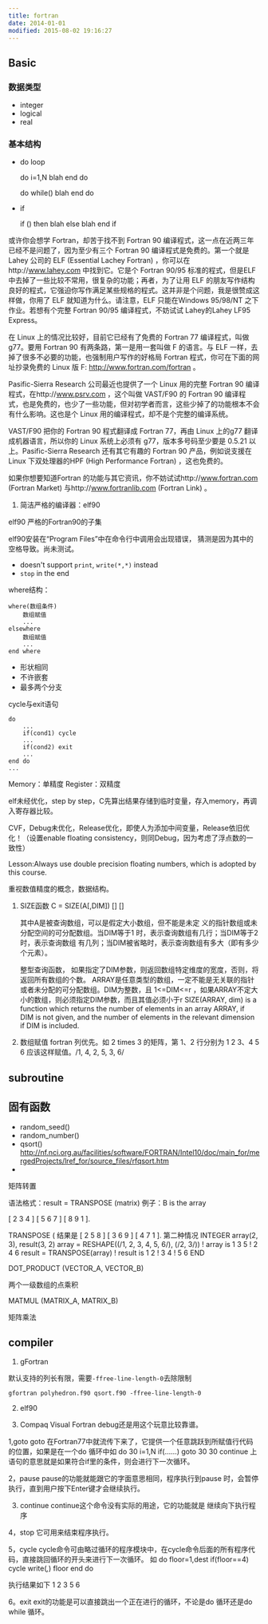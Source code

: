```yaml
---
title: fortran
date: 2014-01-01
modified: 2015-08-02 19:16:27
---
```


## Basic
### 数据类型
- integer
- logical
- real
### 基本结构
- do loop
    
    do i=1,N
        blah
    end do

    do while()
        blah
    end do
- if


    if () then
        blah
    else
        blah
    end if

或许你会想学 Fortran，却苦于找不到 Fortran 90 编译程式，这一点在近两三年已经不是问题了，因为至少有三个 Fortran 90 编译程式是免费的。第一个就是Lahey 公司的 ELF (Essential Lachey Fortran) ，你可以在http://www.lahey.com 中找到它。它是个 Fortran 90/95 标准的程式，但是ELF 中去掉了一些比较不常用，很复杂的功能；再者，为了让用 ELF 的朋友写作结构良好的程式，它强迫你写作满足某些规格的程式。这并非是个问题，我是很赞成这样做，你用了 ELF 就知道为什么。请注意，ELF 只能在Windows 95/98/NT 之下作业。若想有个完整 Fortran 90/95 编译程式，不妨试试 Lahey的Lahey LF95 Express。

在 Linux 上的情况比较好，目前它已经有了免费的 Fortran 77 编译程式，叫做 g77。要用 Fortran 90 有两条路，第一是用一套叫做 F 的语言。与 ELF 一样，去掉了很多不必要的功能，也强制用户写作的好格局 Fortran 程式，你可在下面的网址抄录免费的 Linux 版 F: http://www.fortran.com/fortran 。

Pasific-Sierra Research 公司最近也提供了一个 Linux 用的完整 Fortran 90 编译程式，在http://www.psrv.com ，这个叫做 VAST/F90 的 Fortran 90 编译程式，也是免费的，也少了一些功能，但对初学者而言，这些少掉了的功能根本不会有什么影响。这也是个 Linux 用的编译程式，却不是个完整的编译系统。

VAST/F90 把你的 Fortran 90 程式翻译成 Fortran 77，再由 Linux 上的g77 翻译成机器语言，所以你的 Linux 系统上必须有 g77，版本多号码至少要是 0.5.21 以上。Pasific-Sierra Research 还有其它有趣的 Fortran 90 产品，例如说支援在Linux 下双处理器的HPF (High Performance Fortran) ，这也免费的。

如果你想要知道Fortran 的功能与其它资讯，你不妨试试http://www.fortran.com (Fortran Market) 与http://www.fortranlib.com (Fortran Link) 。



1. 简洁严格的编译器：elf90

elf90 严格的Fortran90的子集

elf90安装在“Program Files”中在命令行中调用会出现错误，
猜测是因为其中的空格导致。尚未测试。

- doesn't support `print`, `write(*,*)` instead
- `stop` in the end


where结构：

    where(数组条件)
	    数组赋值
		...
	elsewhere
		数组赋值
		...
	end where

* 形状相同
* 不许嵌套
* 最多两个分支

cycle与exit语句
		
    do
		...
		if(cond1) cycle
		...
		if(cond2) exit
		...
	end do
	...


Memory：单精度
Register：双精度

elf未经优化，step by step，C先算出结果存储到临时变量，存入memory，再调入寄存器比较。

CVF，Debug未优化，Release优化，即使人为添加中间变量，Release依旧优化！（设置enable floating consistency，则同Debug，因为考虑了浮点数的一致性）

Lesson:Always use double precision floating numbers, which is adopted by this course.

重视数值精度的概念，数据结构。	


1. SIZE函数  C = SIZE(A[,DIM]) [] []
   
   其中A是被查询数组，可以是假定大小数组，但不能是未定
义的指针数组或未分配空间的可分配数组。当DIM等于1
时，表示查询数组有几行；当DIM等于2时，表示查询数组
有几列；当DIM被省略时，表示查询数组有多大（即有多少
个元素）。
   
   整型查询函数，
   如果指定了DIM参数，则返回数组特定维度的宽度，否则，将返回所有数组的个数。
  ARRAY是任意类型的数组，一定不能是无关联的指针或者未分配的可分配数组。DIM为整数，且 1<=DIM<=r ，如果ARRAY不定大小的数组，则必须指定DIM参数，而且其值必须小于r
SIZE(ARRAY, dim) is a function which returns the number of elements in an array ARRAY, if DIM is not given, and the number of elements in the relevant dimension if DIM is included.

2. 数组赋值
fortran 列优先。如 2 times 3 的矩阵，第 1、2 行分别为 1 2 3、4 5 6
应该这样赋值。/1, 4, 2, 5, 3, 6/


## subroutine



## 固有函数

- random_seed()
- random_number()
- qsort() http://nf.nci.org.au/facilities/software/FORTRAN/Intel10/doc/main_for/mergedProjects/lref_for/source_files/rfqsort.htm
- 

矩阵转置

语法格式：result = TRANSPOSE (matrix) 
例子：B is the array 

[ 2 3 4 ]
[ 5 6 7 ]
[ 8 9 1 ].

TRANSPOSE ( 结果是
[ 2 5 8 ]
[ 3 6 9 ]
[ 4 7 1 ].
第二种情况
INTEGER array(2, 3), result(3, 2)
array = RESHAPE((/1, 2, 3, 4, 5, 6/), (/2, 3/))
! array is 1 3 5
! 2 4 6
result = TRANSPOSE(array)
! result is 1 2
! 3 4
! 5 6
END

DOT_PRODUCT (VECTOR_A, VECTOR_B)

两个一级数组的点乘积 

MATMUL (MATRIX_A, MATRIX_B)

矩阵乘法 



## compiler
1. gFortran

默认支持的列长有限，需要`-ffree-line-length-0`去除限制

	gfortran polyhedron.f90 qsort.f90 -ffree-line-length-0

2. elf90

3. Compaq Visual Fortran
    debug还是用这个玩意比较靠谱。



1,goto
goto 在Fortran77中就流传下来了，它提供一个任意跳跃到所赋值行代码的位置，如果是在一个do 循环中如
do 30 i=1,N
   if(……)  goto 30
30 continue 
上语句的意思就是如果符合if里的条件，则会进行下一次循环。


2，pause
pause的功能就能跟它的字面意思相同，程序执行到pause 时，会暂停执行，直到用户按下Enter键才会继续执行。


3. continue
continue这个命令没有实际的用途，它的功能就是 继续向下执行程序


4，stop
它可用来结束程序执行。


5，cycle
cycle命令可由略过循环的程序模块中，在cycle命令后面的所有程序代码，直接跳回循环的开头来进行下一次循环。
如
do floor=1,dest
  if(floor==4) cycle
write(*,*) floor
end do

执行结果如下
1 
2
3
5
6


6。exit
exit的功能是可以直接跳出一个正在进行的循环，不论是do 循环还是do while 循环。
